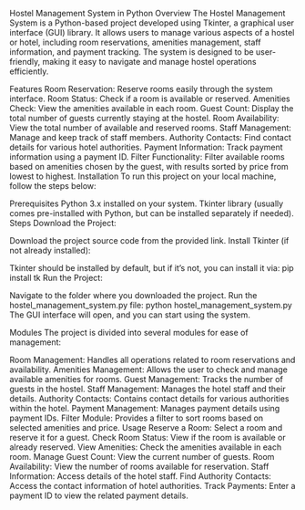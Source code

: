 Hostel Management System in Python
Overview
The Hostel Management System is a Python-based project developed using Tkinter, a graphical user interface (GUI) library. It allows users to manage various aspects of a hostel or hotel, including room reservations, amenities management, staff information, and payment tracking. The system is designed to be user-friendly, making it easy to navigate and manage hostel operations efficiently.

Features
Room Reservation: Reserve rooms easily through the system interface.
Room Status: Check if a room is available or reserved.
Amenities Check: View the amenities available in each room.
Guest Count: Display the total number of guests currently staying at the hostel.
Room Availability: View the total number of available and reserved rooms.
Staff Management: Manage and keep track of staff members.
Authority Contacts: Find contact details for various hotel authorities.
Payment Information: Track payment information using a payment ID.
Filter Functionality: Filter available rooms based on amenities chosen by the guest, with results sorted by price from lowest to highest.
Installation
To run this project on your local machine, follow the steps below:

Prerequisites
Python 3.x installed on your system.
Tkinter library (usually comes pre-installed with Python, but can be installed separately if needed).
Steps
Download the Project:

Download the project source code from the provided link.
Install Tkinter (if not already installed):

Tkinter should be installed by default, but if it’s not, you can install it via:
pip install tk
Run the Project:

Navigate to the folder where you downloaded the project.
Run the hostel_management_system.py file:
python hostel_management_system.py
The GUI interface will open, and you can start using the system.

Modules
The project is divided into several modules for ease of management:

Room Management: Handles all operations related to room reservations and availability.
Amenities Management: Allows the user to check and manage available amenities for rooms.
Guest Management: Tracks the number of guests in the hostel.
Staff Management: Manages the hotel staff and their details.
Authority Contacts: Contains contact details for various authorities within the hotel.
Payment Management: Manages payment details using payment IDs.
Filter Module: Provides a filter to sort rooms based on selected amenities and price.
Usage
Reserve a Room: Select a room and reserve it for a guest.
Check Room Status: View if the room is available or already reserved.
View Amenities: Check the amenities available in each room.
Manage Guest Count: View the current number of guests.
Room Availability: View the number of rooms available for reservation.
Staff Information: Access details of the hotel staff.
Find Authority Contacts: Access the contact information of hotel authorities.
Track Payments: Enter a payment ID to view the related payment details.
